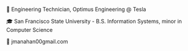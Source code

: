 🤖  Engineering Technician, Optimus Engineering @ Tesla

🎓 San Francisco State University - B.S. Information Systems, minor in Computer Science

📧 jmanahan00gmail.com 
